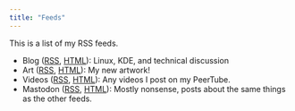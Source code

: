 ```yaml
---
title: "Feeds"
---
```


This is a list of my RSS feeds.

* Blog ([RSS](/blog/index.xml), [HTML](/blog)): Linux, KDE, and technical discussion
* Art ([RSS](/art/index.xml), [HTML](/art)): My new artwork!
* Videos ([RSS](https://tube.ryne.moe/feeds/videos.xml?videoChannelId=3), [HTML](https://tube.ryne.moe/@redchannel)): Any videos I post on my PeerTube.
* Mastodon ([RSS](https://mastodon.art/@redstrate.rss), [HTML](https://mastodon.art/@redstrate)): Mostly nonsense, posts about the same things as the other feeds.
